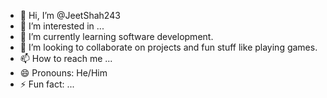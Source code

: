 - 👋 Hi, I’m @JeetShah243
- 👀 I’m interested in ...
- 🌱 I’m currently learning software development.
- 💞️ I’m looking to collaborate on projects and fun stuff like playing games.
- 📫 How to reach me ...
- 😄 Pronouns: He/Him
- ⚡ Fun fact: ...

<!---
JeetShah243/JeetShah243 is a ✨ special ✨ repository because its `README.md` (this file) appears on your GitHub profile.
You can click the Preview link to take a look at your changes.
--->
